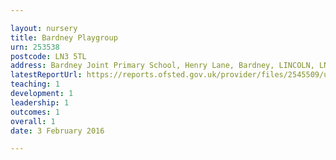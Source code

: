 ```yaml
---

layout: nursery
title: Bardney Playgroup
urn: 253538
postcode: LN3 5TL
address: Bardney Joint Primary School, Henry Lane, Bardney, LINCOLN, LN3 5TL
latestReportUrl: https://reports.ofsted.gov.uk/provider/files/2545509/urn/253538.pdf
teaching: 1
development: 1
leadership: 1
outcomes: 1
overall: 1
date: 3 February 2016

---
```

